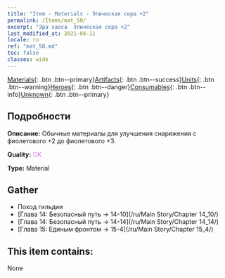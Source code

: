 ```yaml
---
title: "Item - Materials - Эпическая сера +2"
permalink: /Items/mat_50/
excerpt: "Эра хаоса  Эпическая сера +2"
last_modified_at: 2021-04-11
locale: ru
ref: "mat_50.md"
toc: false
classes: wide
---
```

 [Materials](/ru/Items/){: .btn .btn--primary}[Artifacts](/ru/Items/Artifacts/){: .btn .btn--success}[Units](/ru/Items/Units/){: .btn .btn--warning}[Heroes](/ru/Items/Heroes/){: .btn .btn--danger}[Consumables](/ru/Items/Consumables/){: .btn .btn--info}[Unknown](/ru/Items/Unknown/){: .btn .btn--primary}

## Подробности
 **Описание:** Обычные материалы для улучшения снаряжения c фиолетового +2 до фиолетового +3.

 **Quality:** <span style="color: #DA70D6">OK</span>

 **Type:** Material

## Gather

*    Поход гильдии 
*    [Глава 14: Безопасный путь -> 14-10](/ru/Main Story/Chapter 14_10/) 
*    [Глава 14: Безопасный путь -> 14-14](/ru/Main Story/Chapter 14_14/) 
*    [Глава 15: Единым фронтом -> 15-4](/ru/Main Story/Chapter 15_4/) 

## This item contains:

  None

